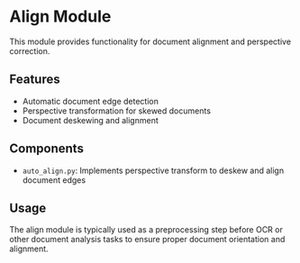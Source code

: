 # Align Module

This module provides functionality for document alignment and perspective correction.

## Features
- Automatic document edge detection
- Perspective transformation for skewed documents
- Document deskewing and alignment

## Components
- `auto_align.py`: Implements perspective transform to deskew and align document edges

## Usage
The align module is typically used as a preprocessing step before OCR or other document analysis tasks to ensure proper document orientation and alignment.
